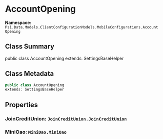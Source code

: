 # AccountOpening

**Namespace:** `Psi.Data.Models.ClientConfigurationModels.MobileConfigurations.AccountOpening`

## Class Summary

public class AccountOpening
extends: SettingsBaseHelper

## Class Metadata

```typescript
public class AccountOpening
extends: SettingsBaseHelper
```

## Properties

### JoinCreditUnion: `JoinCreditUnion.JoinCreditUnion`

### MiniOao: `MiniOao.MiniOao`
